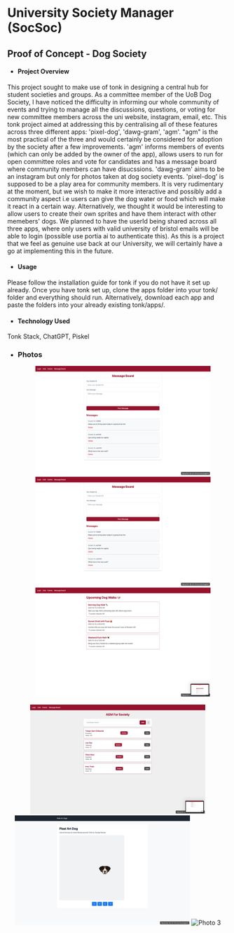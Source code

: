# University Society Manager (SocSoc)
## Proof of Concept - Dog Society

- #### **Project Overview**
This project sought to make use of tonk in designing a central hub for student societies and groups. As a committee member of the UoB Dog Society, I have noticed the difficulty in informing 
our whole community of events and trying to manage all the discussions, questions, or voting for new committee members across the uni website, instagram, email, etc. This tonk project aimed at addressing this 
by centralising all of these features across three different apps: 'pixel-dog', 'dawg-gram', 'agm'. "agm" is the most practical of the three and would certainly be considered for adoption by the society after a few 
improvements. 'agm' informs members of events (which can only be added by the owner of the app), allows users to run for open committee roles and vote for candidates and has a message board where
community members can have disucssions. 'dawg-gram' aims to be an instagram but only for photos taken at dog society events. 'pixel-dog' is supposed to be a play area for community members. It is very rudimentary at the moment, but we wish to make it more interactive and possibly add a community aspect i.e users can give the dog water or food which will make it react in a certain way. Alternatively, we thought it would be interesting to allow users to create their own sprites and have them interact with other memebers' dogs. 
We planned to have the userId being shared across all three apps, where only users with valid university of bristol emails will be able to login (possible use portia ai to authenticate this). As this is a project that we feel as genuine use back at our University, we will certainly have a go at implementing this in the future. 

- #### **Usage**
Please follow the installation guide for tonk if you do not have it set up already. Once you have tonk set up, clone the apps folder into your tonk/ folder and everything should run. Alternatively, download each app and paste the folders into your already existing tonk/apps/. 

- #### **Technology Used**
Tonk Stack, ChatGPT, Piskel

- ### **Photos**
  <p align="center">
  <img src="Screenshot 2025-04-13 at 01.04.47.png" alt="Photo 1" width="400"/>
  <img src="Screenshot 2025-04-13 at 01.04.49.png" alt="Photo 2" width="400"/>
  <img src="Screenshot 2025-04-13 at 01.04.52.png" alt="Photo 3" width="400"/>
</p>
 <p align="center">
  <img src="Screenshot 2025-04-13 at 01.04.56.png" alt="Photo 1" width="400"/>
  <img src="Screenshot 2025-04-13 at 01.11.02.png" alt="Photo 2" width="400"/>
  <img src="Screenshot 2025-04-13 at 01.16.38.png" alt="Photo 3" width="400"/>
</p>


